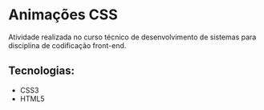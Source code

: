 <h1>Animações CSS</h1>
<p>Atividade realizada no curso técnico de desenvolvimento de sistemas para disciplina de codificação front-end.</p>
<h2>Tecnologias:</h2>
<ul>
<li>CSS3</li>
<li>HTML5</li>
</ul>
